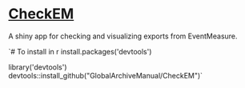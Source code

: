 # [CheckEM](https://shinyserver.shiny-app.cloud.edu.au/shiny/CheckEM/)
A shiny app for checking and visualizing exports from EventMeasure. 



`# To install in r 
install.packages('devtools')

library('devtools')
devtools::install_github("GlobalArchiveManual/CheckEM")`
